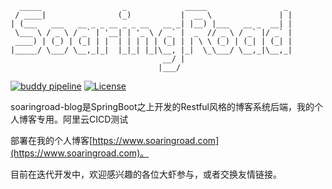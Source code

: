 ```
  _____                  _             _____                 _ 
 / ____|                (_)           |  __ \               | |
| (___   ___   __ _ _ __ _ _ __   __ _| |__) |___   __ _  __| |
 \___ \ / _ \ / _` | '__| | '_ \ / _` |  _  // _ \ / _` |/ _` |
 ____) | (_) | (_| | |  | | | | | (_| | | \ \ (_) | (_| | (_| |
|_____/ \___/ \__,_|_|  |_|_| |_|\__, |_|  \_\___/ \__,_|\__,_|
                                  __/ |                        
                                 |___/                         
```

[![buddy pipeline](https://app.buddy.works/wangzhenhui1992-1/soaringroad-blog/pipelines/pipeline/152378/badge.svg?token=b7331631676aff048d52e85732235017aefb152c7c1a6b0afd60fd08b7b2df46 "buddy pipeline")](https://app.buddy.works/wangzhenhui1992-1/soaringroad-blog/pipelines/pipeline/152378)
[![License](https://img.shields.io/badge/license-BSD%203--Clause-green.svg)](https://github.com/wangzhenhui1992/soaringroad-blog/blob/master/LICENSE)

soaringroad-blog是SpringBoot之上开发的Restful风格的博客系统后端，我的个人博客专用。阿里云CICD测试

部署在我的个人博客[https://www.soaringroad.com](https://www.soaringroad.com)。

目前在迭代开发中，欢迎感兴趣的各位大虾参与，或者交换友情链接。


